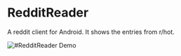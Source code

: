 RedditReader
======================================

A reddit client for Android. It shows the entries from r/hot.

![#RedditReader Demo](Figures/screenshot.png)
